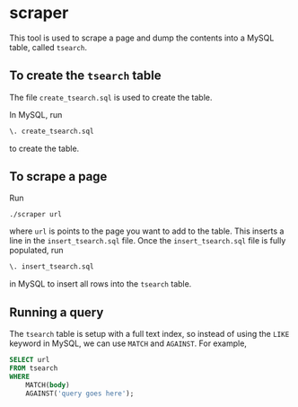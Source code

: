 # scraper

This tool is used to scrape a page and dump the contents into a MySQL table, called `tsearch`.

## To create the `tsearch` table

The file `create_tsearch.sql` is used to create the table.

In MySQL, run

```sql
\. create_tsearch.sql
```

to create the table.

## To scrape a page

Run

```
./scraper url
```

where `url` is points to the page you want to add to the table.
This inserts a line in the `insert_tsearch.sql` file. 
Once the `insert_tsearch.sql` file is fully populated, run

```sql
\. insert_tsearch.sql
```

in MySQL to insert all rows into the `tsearch` table.

## Running a query

The `tsearch` table is setup with a full text index, so instead of using the `LIKE` keyword in MySQL, we can use `MATCH` and `AGAINST`.
For example,

```sql
SELECT url
FROM tsearch
WHERE
    MATCH(body)
    AGAINST('query goes here');
```

